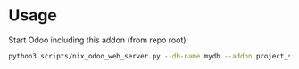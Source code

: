 # Usage

Start Odoo including this addon (from repo root):

```bash
python3 scripts/nix_odoo_web_server.py --db-name mydb --addon project_scrum
```
